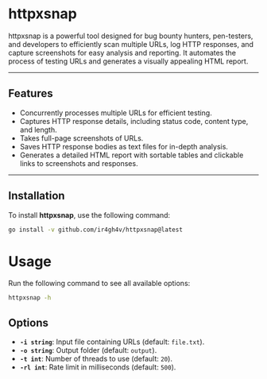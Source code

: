 # httpxsnap

httpxsnap is a powerful tool designed for bug bounty hunters, pen-testers, and developers to efficiently scan multiple URLs, log HTTP responses, and capture screenshots for easy analysis and reporting. It automates the process of testing URLs and generates a visually appealing HTML report.

---

## Features
- Concurrently processes multiple URLs for efficient testing.
- Captures HTTP response details, including status code, content type, and length.
- Takes full-page screenshots of URLs.
- Saves HTTP response bodies as text files for in-depth analysis.
- Generates a detailed HTML report with sortable tables and clickable links to screenshots and responses.

---

## Installation

To install **httpxsnap**, use the following command:

```bash
go install -v github.com/ir4gh4v/httpxsnap@latest
```

# Usage

Run the following command to see all available options:

```bash
httpxsnap -h
```

## Options
- **`-i string`**: Input file containing URLs (default: `file.txt`).
- **`-o string`**: Output folder (default: `output`).
- **`-t int`**: Number of threads to use (default: `20`).
- **`-rl int`**: Rate limit in milliseconds (default: `500`).

